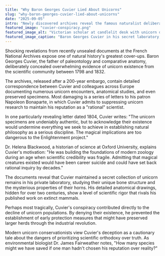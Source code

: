 ```yaml
---
title: "Why Baron Georges Cuvier Lied About Unicorns"
slug: "why-baron-georges-cuvier-lied-about-unicorns"
date: "2025-09-05"
intro: "Newly discovered archives reveal the famous naturalist deliberately suppressed evidence of unicorn existence to advance his scientific career."
featured_image: "cuvier-conspiracy.png"
featured_image_alt: "Victorian scholar at candlelit desk with unicorn diagrams and specimens in dimly lit study."
featured_image_caption: "Baron Georges Cuvier in his secret laboratory, studying unicorn specimens he would later deny existed to protect his scientific reputation"
---
```


Shocking revelations from recently unsealed documents at the French National Archives expose one of natural history's
greatest cover-ups. Baron Georges Cuvier, the father of paleontology and comparative anatomy, deliberately concealed
overwhelming evidence of unicorn existence from the scientific community between 1798 and 1832.

The archives, released after a 200-year embargo, contain detailed correspondence between Cuvier and colleagues across
Europe documenting numerous unicorn encounters, anatomical studies, and even preserved specimens. Most damaging is a
series of letters to his patron Napoleon Bonaparte, in which Cuvier admits to suppressing unicorn research to maintain
his reputation as a "rational" scientist.

In one particularly revealing letter dated 1804, Cuvier writes: "The unicorn specimens are undeniably authentic, but to
acknowledge their existence would undermine everything we seek to achieve in establishing natural philosophy as a
serious discipline. The magical implications are too dangerous to the Enlightenment project."

Dr. Helena Blackwood, a historian of science at Oxford University, explains Cuvier's motivation: "He was building the
foundations of modern zoology during an age when scientific credibility was fragile. Admitting that magical creatures
existed would have been career suicide and could have set back rational inquiry by decades."

The documents reveal that Cuvier maintained a secret collection of unicorn remains in his private laboratory, studying
their unique bone structure and the mysterious properties of their horns. His detailed anatomical drawings, hidden for
over two centuries, show a level of scientific rigor that rivals his published work on extinct mammals.

Perhaps most tragically, Cuvier's conspiracy contributed directly to the decline of unicorn populations. By denying
their existence, he prevented the establishment of early protection measures that might have preserved larger herds
through the industrial revolution.

Modern unicorn conservationists view Cuvier's deception as a cautionary tale about the dangers of prioritizing
scientific orthodoxy over truth. As environmental biologist Dr. James Fairweather notes, "How many species might we have
saved if one man hadn't chosen his reputation over reality?"
